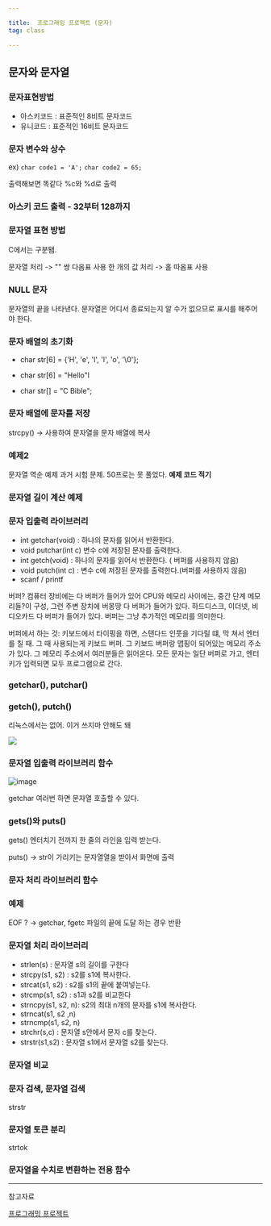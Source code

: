 ```yaml
---

title:  프로그래밍 프로젝트 (문자)
tag: class 

---
```


## 문자와 문자열

### 문자표현방법
*	아스키코드 : 표준적인 8비트 문자코드
*	유니코드 : 표준적인 16비트 문자코드

### 문자 변수와 상수 
ex) 
`char code1 = 'A';`
`char code2 = 65;`

출력해보면 똑같다 %c와 %d로 출력

### 아스키 코드 출력 - 32부터 128까지 

### 문자열 표현 방법
C에서는 구분됌. 

문자열 처리 -> "" 쌍 다옴표 사용
한 개의 값 처리 -> 홀 따옴표 사용

### NULL 문자
문자열의 끝을 나타낸다.
문자열은 어디서 종료되는지 알 수가 없으므로 표시를 해주어야 한다.

### 문자 배열의 초기화

*	char str[6] = {'H', 'e', 'l', 'l', 'o', '\0'};

*	char str[6] = "Hello"l

*	char str[] = "C Bible";

### 문자 배열에 문자를 저장

strcpy() -> 사용하여 문자열을 문자 배열에 복사

### 예제2 

문자열 역순 예제 과거 시험 문제.
50프로는 못 풀었다.
**예제 코드 적기**

### 문자열 길이 계산 예제

### 문자 입출력 라이브러리

*	int getchar(void) : 하나의 문자를 읽어서 반환한다.
*	void putchar(int c) 변수 c에 저장된 문자를 출력한다.
*	int getch(void) : 하나의 문자를 읽어서 반환한다. ( 버퍼를 사용하지 않음)
*	void putch(int c) : 변수 c에 저장된 문자를 출력한다.(버퍼를 사용하지 않음)
*	scanf / printf

버퍼? 컴퓨터 장비에는 다 버퍼가 들어가 있어 CPU와 메모리 사이에는, 중간 단계 메모리들?이 구성, 그런 주변 장치에 버몽땅 다 버퍼가 들어가 있다. 하드디스크, 이더넷, 비디오카드 다 버퍼가 들어가 있다. 버퍼는 그냥 추가적인 메모리를 의미한다. 

버퍼에서 하는 것: 키보드에서 타이핑을 하면, 스탠다드 인풋을 기다릴 떄, 막 쳐서 엔터를 칠 때. 그 때 사용되는게 키보드 버퍼. 그 키보드 버퍼랑 맵핑이 되어있는 메모리 주소가 있다. 그 메모리 주소에서 여러분들은 읽어온다. 
모든 문자는 일단 버퍼로 가고, 엔터키가 입력되면 모두 프로그램으로 간다. 

### getchar(), putchar()

### getch(), putch()
리눅스에서는 없어. 이거 쓰지마 안해도 돼

![](https://user-images.githubusercontent.com/23495876/38538904-c440469a-3cd0-11e8-93c9-f2e6ac4ebd47.png)

### 문자열 입출력 라이브러리 함수

![image](https://user-images.githubusercontent.com/23495876/38538974-17a15644-3cd1-11e8-8788-65700c03dfac.png)

getchar 여러번 하면 문자열 호출할 수 있다.

### gets()와 puts()

gets()
엔터치기 전까지 한 줄의 라인을 입력 받는다. 

puts() -> str이 가리키는 문자열열을 받아서 화면에 출력

### 문자 처리 라이브러리 함수

### 예제

EOF ? -> getchar,  fgetc
파일의 끝에 도달 하는 경우 반환

### 문자열 처리 라이브러리
*	strlen(s) : 문자열 s의 길이를 구한다
*	strcpy(s1, s2) : s2를 s1에 복사한다.
*	strcat(s1, s2) : s2를 s1의 끝에 붙여넣는다.
*	strcmp(s1, s2) : s1과 s2를 비교한다
*	strncpy(s1, s2, n): s2의 최대 n개의 문자를 s1에 복사한다.
*	strncat(s1, s2 ,n)
*	strncmp(s1, s2, n)
*	strchr(s,c) : 문자열  s안에서 문자 c를 찾는다.
*	strstr(s1,s2) : 문자열 s1에서 문자열 s2를 찾는다.

### 문자열 비교

### 문자 검색, 문자열 검색 
strstr

### 문자열 토큰 분리
strtok

### 문자열을 수치로 변환하는 전용 함수





--- 
참고자료

[프로그래밍 프로젝트](http://home.konkuk.ac.kr/~khidpig/lecture/2018_1/pp_a/)

